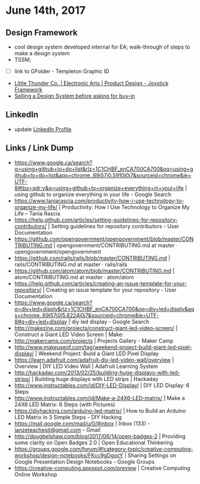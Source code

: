 # June 14th, 2017

## Design Framework
- cool design system developed internal for EA; walk-through of steps to make a design system
- TSSM; 
- [ ] link to GFolder - Templeton Graphic ID
- [Little Thunder Co. | Electronic Arts | Product Design - Joystick Framework](https://github.com/janzeteachesit/100-days-of-writing/issues/640)
- [Selling a Design System before asking for buy-in](https://uxdesign.cc/selling-a-design-system-before-asking-for-buy-in-eeb45e88f66a)

## LinkedIn
- update [LinkedIn Profile](https://www.linkedin.com/in/carljanze/)

## Links / Link Dump
- https://www.google.ca/search?q=using+github+to+do+list&rlz=1C1CHBF_enCA700CA700&oq=using+github+to+do+list&aqs=chrome..69i57j0.5910j0j7&sourceid=chrome&ie=UTF-8#tbs=qdr:y&q=using+github+to+organize+everything+in+your+life | using github to organize everything in your life - Google Search
- https://www.taniarascia.com/productivity-how-i-use-technology-to-organize-my-life/ | Productivity: How I Use Technology to Organize My Life – Tania Rascia
- https://help.github.com/articles/setting-guidelines-for-repository-contributors/ | Setting guidelines for repository contributors - User Documentation
- https://github.com/opengovernment/opengovernment/blob/master/CONTRIBUTING.md | opengovernment/CONTRIBUTING.md at master · opengovernment/opengovernment
- https://github.com/rails/rails/blob/master/CONTRIBUTING.md | rails/CONTRIBUTING.md at master · rails/rails
- https://github.com/atom/atom/blob/master/CONTRIBUTING.md | atom/CONTRIBUTING.md at master · atom/atom
- https://help.github.com/articles/creating-an-issue-template-for-your-repository/ | Creating an issue template for your repository - User Documentation
- https://www.google.ca/search?q=diy+led+disply&rlz=1C1CHBF_enCA700CA700&oq=diy+led+disply&aqs=chrome..69i57j0l5.8224j0j7&sourceid=chrome&ie=UTF-8#q=diy+led+display | diy led display - Google Search
- http://makezine.com/projects/construct-giant-led-video-screen/ | Construct a Giant LED Video Screen | Make:
- http://makercamp.com/projects | Projects Gallery - Maker Camp
- http://www.makeuseof.com/tag/weekend-project-build-giant-led-pixel-display/ | Weekend Project: Build a Giant LED Pixel Display
- https://learn.adafruit.com/adafruit-diy-led-video-wall/overview | Overview | DIY LED Video Wall | Adafruit Learning System
- http://hackaday.com/2013/02/25/building-huge-displays-with-led-strips/ | Building huge displays with LED strips | Hackaday
- http://www.instructables.com/id/DIY-LED-Display/ | DIY LED Display: 6 Steps
- http://www.instructables.com/id/Make-a-24X6-LED-matrix/ | Make a 24X6 LED Matrix: 6 Steps (with Pictures)
- https://diyhacking.com/arduino-led-matrix/ | How to Build an Arduino LED Matrix in 3 Simple Steps - DIY Hacking
- https://mail.google.com/mail/u/0/#inbox | Inbox (133) - janzeteachesit@gmail.com - Gmail
- http://dougbelshaw.com/blog/2017/06/14/open-badges-2 | Providing some clarity on Open Badges 2.0 | Open Educational Thinkering
- https://groups.google.com/forum/#!category-topic/creative-computing-workshop/design-notebooks/FKcc9gDgocY | Sharing Settings on Google Presentation Design Notebooks - Google Groups
- https://creative-computing.appspot.com/preview | Creative Computing Online Workshop
